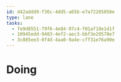 ```yaml
---
id: d42addd9-f36c-4dd5-a65b-e7a72285058e
type: lane
tasks:
  - fe9d8551-79f6-4e84-97c4-f01af18e1d1f
  - 10945edd-9483-4ef2-aec3-bbf3e29570e7
  - 3c885ee3-0f4d-4aa0-9a4e-cff31e76a90e
---
```


# Doing
